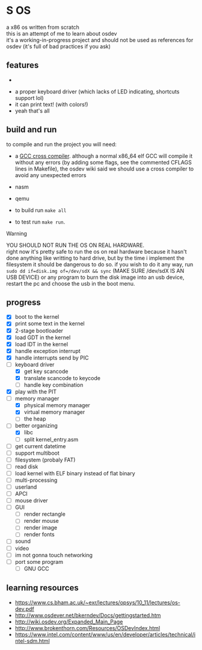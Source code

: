 # S OS
a x86 os written from scratch  
this is an attempt of me to learn about osdev  
it's a working-in-progress project and should not be used as references for osdev (it's full of bad practices if you ask)  
## features
- ~~~a (bad/suck/horrible) custom 2-stage bootloader~~~ i switched to GRUB
- a proper keyboard driver (which lacks of LED indicating, shortcuts support lol)
- it can print text! (with colors!)
- yeah that's all
## build and run
to compile and run the project you will need:
- a [GCC cross compiler](https://wiki.osdev.org/GCC_Cross-Compiler). although a normal x86_64 elf GCC will compile it without any errors (by adding some flags, see the commented CFLAGS lines in Makefile), the osdev wiki said we should use a cross compiler to avoid any unexpected errors
- nasm
- qemu  
  
- to build run `make all`
- to test run `make run`.  
> [!WARNING]  
> YOU SHOULD NOT RUN THE OS ON REAL HARDWARE.  
> right now it's pretty safe to run the os on real hardware because it hasn't done anything like writting to hard drive, but by the time i implement the filesystem it should be dangerous to do so.
> if you wish to do it any way, run `sudo dd if=disk.img of=/dev/sdX && sync` (MAKE SURE /dev/sdX IS AN USB DEVICE) or any program to burn the disk image into an usb device, restart the pc and choose the usb in the boot menu.
## progress
- [x] boot to the kernel
- [x] print some text in the kernel
- [x] 2-stage bootloader
- [x] load GDT in the kernel
- [x] load IDT in the kernel
- [x] handle exception interrupt
- [x] handle interrupts send by PIC
- [ ] keyboard driver
    + [x] get key scancode
    + [x] translate scancode to keycode
    + [ ] handle key combination
- [x] play with the PIT
- [ ] memory manager
    + [x] physical memory manager
    + [x] virtual memory manager
    + [ ] the heap
- [ ] better organizing
    + [x] libc
    + [ ] split kernel_entry.asm
- [ ] get current datetime
- [ ] support multiboot
- [ ] filesystem (probaly FAT)
- [ ] read disk
- [ ] load kernel with ELF binary instead of flat binary
- [ ] multi-processing
- [ ] userland
- [ ] APCI
- [ ] mouse driver
- [ ] GUI
    + [ ] render rectangle
    + [ ] render mouse
    + [ ] render image
    + [ ] render fonts
- [ ] sound
- [ ] video
- [ ] im not gonna touch networking
- [ ] port some program
    + [ ] GNU GCC
## learning resources
- https://www.cs.bham.ac.uk/~exr/lectures/opsys/10_11/lectures/os-dev.pdf
- http://www.osdever.net/bkerndev/Docs/gettingstarted.htm
- http://wiki.osdev.org/Expanded_Main_Page
- http://www.brokenthorn.com/Resources/OSDevIndex.html
- https://www.intel.com/content/www/us/en/developer/articles/technical/intel-sdm.html
